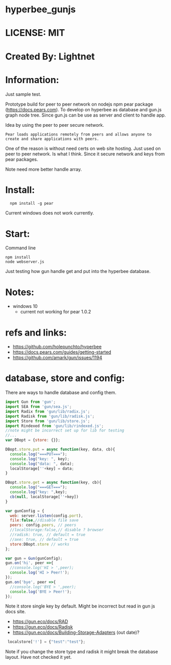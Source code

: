 # hyperbee_gunjs

# LICENSE: MIT

# Created By: Lightnet

# Information:

  Just sample test.

  Prototype build for peer to peer network on nodejs npm pear package (https://docs.pears.com). To develop on hyperbee as database and gun.js graph node tree. Since gun.js can be use as server and client to handle app.

  Idea by using the peer to peer secure network.
```
Pear loads applications remotely from peers and allows anyone to create and share applications with peers.
```
 One of the reason is without need certs on web site hosting. Just used on peer to peer network. Is what I think. Since it secure network and keys from pear packages.

 Note need more better handle array.

# Install:
```
  npm install -g pear
```
  Current windows does not work currently.

# Start:

Command line
```
npm install
node webserver.js
```
  Just testing how gun handle get and put into the hyperbee database.

# Notes:
 * windows 10
   * current not working for pear 1.0.2

# refs and links:
 * https://github.com/holepunchto/hyperbee
 * https://docs.pears.com/guides/getting-started
 * https://github.com/amark/gun/issues/1194


# database, store and config:
  There are ways to handle database and config them.

```js
import Gun from 'gun';
import SEA from 'gun/sea.js';
import Radix from 'gun/lib/radix.js';
import Radisk from 'gun/lib/radisk.js';
import Store from 'gun/lib/store.js';
import Rindexed from 'gun/lib/rindexed.js';
//note might be incorrect set up for lib for testing
//...
var DBopt = {store: {}};

DBopt.store.put = async function(key, data, cb){
  console.log("===PUT===");
  console.log("key: ", key);
  console.log("data: ", data);
  localStorage[''+key] = data;
}

DBopt.store.get = async function(key, cb){
  console.log("===GET===");
  console.log("key: ",key);
  cb(null, localStorage[''+key])
}

var gunConfig = {
  web: server.listen(config.port),
  file:false,//disable file save
  peers: config.peers, // peers
  //localStorage:false,// disable ? browser
  //radisk: true, // default = true
  //axe: true, // default = true
  store:DBopt.store // works
};

var gun = Gun(gunConfig);
gun.on('hi', peer =>{ 
  //console.log('HI > ',peer);
  console.log('HI > Peer!');
});
gun.on('bye', peer =>{ 
  //console.log('BYE > ',peer);
  console.log('BYE > Peer!');
});

```

  Note it store single key by default. Might be incorrect but read in gun js docs site. 
   * https://gun.eco/docs/RAD
   * https://gun.eco/docs/Radisk
   * https://gun.eco/docs/Building-Storage-Adapters (out date)?
```js
 localstore['!'] = {"test":"test"};
```
  Note if you change the store type and radisk it might break the database layout. Have not checked it yet.